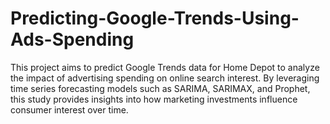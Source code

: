 # Predicting-Google-Trends-Using-Ads-Spending
This project aims to predict Google Trends data for Home Depot to analyze the impact of advertising spending on online search interest. By leveraging time series forecasting models such as SARIMA, SARIMAX, and Prophet, this study provides insights into how marketing investments influence consumer interest over time.
